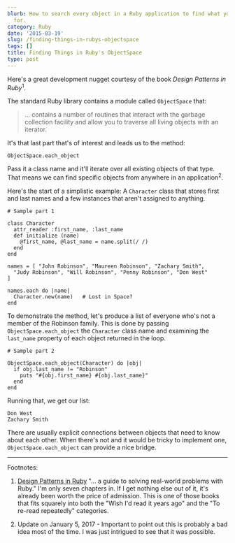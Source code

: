 ```yaml
---
blurb: How to search every object in a Ruby application to find what you're looking
  for.
category: Ruby
date: '2015-03-19'
slug: /finding-things-in-rubys-objectspace
tags: []
title: Finding Things in Ruby's ObjectSpace
type: post
---
```



Here's a great development nugget courtesy of the book _Design Patterns in Ruby_<sup>1</sup>. 

The standard Ruby library contains a module called `ObjectSpace` that:

> ... contains a number of routines that interact with the garbage collection facility and allow you to traverse all living objects with an iterator.

It's that last part that's of interest and leads us to the method:

```ruby{numberLines: true}
ObjectSpace.each_object
```

Pass it a class name and it'll iterate over all existing objects of that type. That means we can find specific objects from anywhere in an application<sup>2</sup>. 

Here's the start of a simplistic example: A `Character` class that stores first and last names and a few instances that aren't assigned to anything.

```Ruby{numberLines: true}
# Sample part 1

class Character
  attr_reader :first_name, :last_name
  def initialize (name)
    @first_name, @last_name = name.split(/ /)
  end
end

names = [ "John Robinson", "Maureen Robinson", "Zachary Smith",
  "Judy Robinson", "Will Robinson", "Penny Robinson", "Don West"
]

names.each do |name|
  Character.new(name)   # Lost in Space?
end
```


To demonstrate the method, let's produce a list of everyone who's not a member of the Robinson family. This is done by passing `ObjectSpace.each_object` the `Character` class name and examining the `last_name` property of each object returned in the loop. 

```ruby{numberLines: true}
# Sample part 2

ObjectSpace.each_object(Character) do |obj|
  if obj.last_name != "Robinson"
    puts "#{obj.first_name} #{obj.last_name}"
  end
end
```

Running that, we get our list:

    Don West
    Zachary Smith

There are usually explicit connections between objects that need to know about each other. When there's not and it would be tricky to implement one, `ObjectSpace.each_object` can provide a nice bridge. 

---


Footnotes:

1. [Design Patterns in Ruby](http://designpatternsinruby.com) "... a guide to solving real-world problems with Ruby." I'm only seven chapters in. If I get nothing else out of it, it's already been worth the price of admission. This is one of those books that fits squarely into both the "Wish I'd read it years ago" and the "To re-read repeatedly" categories.

2. Update on January 5, 2017 - Important to point out this is probably a bad idea most of the time. I was just intrigued to see that it was possible.